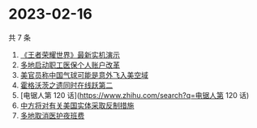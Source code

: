 # 2023-02-16

共 7 条

<!-- BEGIN ZHIHUSEARCH -->
<!-- 最后更新时间 Thu Feb 16 2023 02:25:18 GMT+0800 (China Standard Time) -->
1. [《王者荣耀世界》最新实机演示](https://www.zhihu.com/search?q=《王者荣耀世界》最新实机演示)
1. [多地启动职工医保个人账户改革](https://www.zhihu.com/search?q=多地启动职工医保个人账户改革)
1. [美官员称中国气球可能是意外飞入美空域](https://www.zhihu.com/search?q=美官员称中国气球可能是意外飞入美空域)
1. [霍格沃茨之遗同时在线跃第二](https://www.zhihu.com/search?q=霍格沃茨之遗同时在线跃第二)
1. [电锯人第 120 话](https://www.zhihu.com/search?q=电锯人第 120 话)
1. [中方将对有关美国实体采取反制措施](https://www.zhihu.com/search?q=中方将对有关美国实体采取反制措施)
1. [多地取消医护夜班费](https://www.zhihu.com/search?q=多地取消医护夜班费)
<!-- END ZHIHUSEARCH -->
